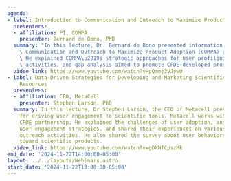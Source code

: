```yaml
---
agenda:
- label: Introduction to Communication and Outreach to Maximize Product Adoption (COMPA)
  presenters:
  - affiliation: PI, COMPA
    presenter: Bernard de Bono, PhD
  summary: "In this lecture, Dr. Bernard de Bono presented information on the CFDE\
    \ Communication and Outreach to Maximize Product Adoption (COMPA) partnership.\
    \ He explained COMPA\u2019s strategic approaches for user profiling, outreach\
    \ activities, and gap analysis aimed to promote CFDE-developed products."
  video_link: https://www.youtube.com/watch?v=pQmmj3VJywU
- label: Data-Driven Strategies for Developing and Marketing Scientific Information
    Resources
  presenters:
  - affiliation: CEO, MetaCell
    presenter: Stephen Larson, PhD
  summary: In this lecture, Dr Stephen Larson, the CEO of Metacell presented strategies
    for driving user engagement to scientific tools. Metacell works with the COMPA
    CFDE partnership. He explained the challenges of user adoption, and effective
    user engagement strategies, and shared their experiences on various methods of
    outreach activities. He also shared the survey about user behaviors and tendencies
    toward scientific products.
  video_link: https://www.youtube.com/watch?v=gDXHfCpszMk
end_date: '2024-11-22T14:00:00-05:00'
layout: ../../layouts/Webinars.astro
start_date: '2024-11-22T13:00:00-05:00'
---
```

